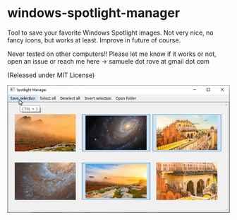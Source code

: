 # windows-spotlight-manager
Tool to save your favorite Windows Spotlight images. Not very nice, no fancy icons, but works at least. Improve in future of course.

Never tested on other computers!! Please let me know if it works or not, open an issue or reach me here -> samuele dot rove at gmail dot com

(Released under MIT License)

![Screenshot](screenshot.png)
